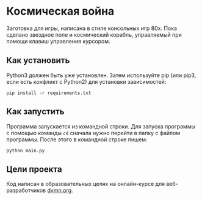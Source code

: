 # Космическая война

Заготовка для игры, написана в стиле консольных игр 80х.
Пока сделано звездное поле и космический корабль, управляемый при помощи клавиш управления курсором.

## Как установить

Python3 должен быть уже установлен.
Затем используйте pip (или pip3, если есть конфликт с Python2) для установки зависимостей:
```
pip install -r requirements.txt
```

## Как запустить

Программа запускается из командной строки. Для запуска программы с помощью команды `cd` сначала нужно перейти в папку с файлом программы.
После этого в командной строке пишем:
```
python main.py
```

## Цели проекта

Код написан в образовательных целях на онлайн-курсе для веб-разработчиков [dvmn.org](https://dvmn.org/).
